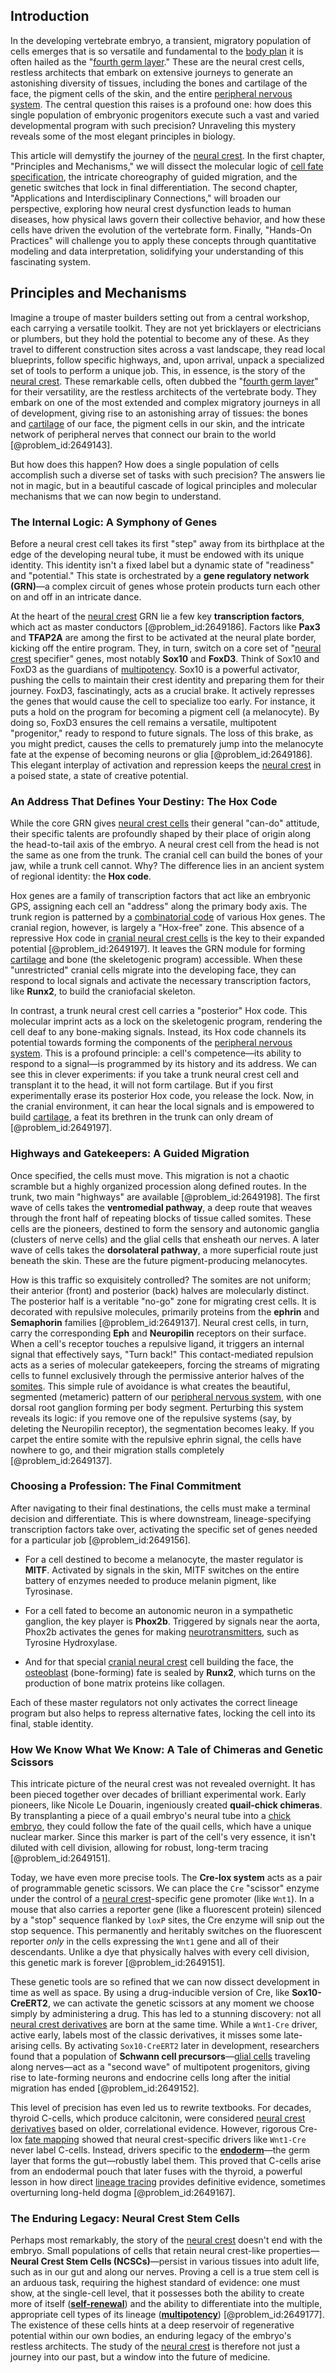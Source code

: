 ## Introduction
In the developing vertebrate embryo, a transient, migratory population of cells emerges that is so versatile and fundamental to the [body plan](@article_id:136976) it is often hailed as the "[fourth germ layer](@article_id:276343)." These are the neural crest cells, restless architects that embark on extensive journeys to generate an astonishing diversity of tissues, including the bones and cartilage of the face, the pigment cells of the skin, and the entire [peripheral nervous system](@article_id:152055). The central question this raises is a profound one: how does this single population of embryonic progenitors execute such a vast and varied developmental program with such precision? Unraveling this mystery reveals some of the most elegant principles in biology.

This article will demystify the journey of the [neural crest](@article_id:265785). In the first chapter, "Principles and Mechanisms," we will dissect the molecular logic of [cell fate specification](@article_id:276277), the intricate choreography of guided migration, and the genetic switches that lock in final differentiation. The second chapter, "Applications and Interdisciplinary Connections," will broaden our perspective, exploring how neural crest dysfunction leads to human diseases, how physical laws govern their collective behavior, and how these cells have driven the evolution of the vertebrate form. Finally, "Hands-On Practices" will challenge you to apply these concepts through quantitative modeling and data interpretation, solidifying your understanding of this fascinating system.

## Principles and Mechanisms

Imagine a troupe of master builders setting out from a central workshop, each carrying a versatile toolkit. They are not yet bricklayers or electricians or plumbers, but they hold the potential to become any of these. As they travel to different construction sites across a vast landscape, they read local blueprints, follow specific highways, and, upon arrival, unpack a specialized set of tools to perform a unique job. This, in essence, is the story of the [neural crest](@article_id:265785). These remarkable cells, often dubbed the "[fourth germ layer](@article_id:276343)" for their versatility, are the restless architects of the vertebrate body. They embark on one of the most extended and complex migratory journeys in all of development, giving rise to an astonishing array of tissues: the bones and [cartilage](@article_id:268797) of our face, the pigment cells in our skin, and the intricate network of peripheral nerves that connect our brain to the world [@problem_id:2649143].

But how does this happen? How does a single population of cells accomplish such a diverse set of tasks with such precision? The answers lie not in magic, but in a beautiful cascade of logical principles and molecular mechanisms that we can now begin to understand.

### The Internal Logic: A Symphony of Genes

Before a neural crest cell takes its first "step" away from its birthplace at the edge of the developing neural tube, it must be endowed with its unique identity. This identity isn't a fixed label but a dynamic state of "readiness" and "potential." This state is orchestrated by a **gene regulatory network (GRN)**—a complex circuit of genes whose protein products turn each other on and off in an intricate dance.

At the heart of the [neural crest](@article_id:265785) GRN lie a few key **transcription factors**, which act as master conductors [@problem_id:2649186]. Factors like **Pax3** and **TFAP2A** are among the first to be activated at the neural plate border, kicking off the entire program. They, in turn, switch on a core set of "[neural crest](@article_id:265785) specifier" genes, most notably **Sox10** and **FoxD3**. Think of Sox10 and FoxD3 as the guardians of [multipotency](@article_id:181015). Sox10 is a powerful activator, pushing the cells to maintain their crest identity and preparing them for their journey. FoxD3, fascinatingly, acts as a crucial brake. It actively represses the genes that would cause the cell to specialize too early. For instance, it puts a hold on the program for becoming a pigment cell (a melanocyte). By doing so, FoxD3 ensures the cell remains a versatile, multipotent "progenitor," ready to respond to future signals. The loss of this brake, as you might predict, causes the cells to prematurely jump into the melanocyte fate at the expense of becoming neurons or glia [@problem_id:2649186]. This elegant interplay of activation and repression keeps the [neural crest](@article_id:265785) in a poised state, a state of creative potential.

### An Address That Defines Your Destiny: The Hox Code

While the core GRN gives [neural crest cells](@article_id:136493) their general "can-do" attitude, their specific talents are profoundly shaped by their place of origin along the head-to-tail axis of the embryo. A neural crest cell from the head is not the same as one from the trunk. The cranial cell can build the bones of your jaw, while a trunk cell cannot. Why? The difference lies in an ancient system of regional identity: the **Hox code**.

Hox genes are a family of transcription factors that act like an embryonic GPS, assigning each cell an "address" along the primary body axis. The trunk region is patterned by a [combinatorial code](@article_id:170283) of various Hox genes. The cranial region, however, is largely a "Hox-free" zone. This absence of a repressive Hox code in [cranial neural crest cells](@article_id:183822) is the key to their expanded potential [@problem_id:2649197]. It leaves the GRN module for forming [cartilage](@article_id:268797) and bone (the skeletogenic program) accessible. When these "unrestricted" cranial cells migrate into the developing face, they can respond to local signals and activate the necessary transcription factors, like **Runx2**, to build the craniofacial skeleton.

In contrast, a trunk neural crest cell carries a "posterior" Hox code. This molecular imprint acts as a lock on the skeletogenic program, rendering the cell deaf to any bone-making signals. Instead, its Hox code channels its potential towards forming the components of the [peripheral nervous system](@article_id:152055). This is a profound principle: a cell's competence—its ability to respond to a signal—is programmed by its history and its address. We can see this in clever experiments: if you take a trunk neural crest cell and transplant it to the head, it will not form cartilage. But if you first experimentally erase its posterior Hox code, you release the lock. Now, in the cranial environment, it can hear the local signals and is empowered to build [cartilage](@article_id:268797), a feat its brethren in the trunk can only dream of [@problem_id:2649197].

### Highways and Gatekeepers: A Guided Migration

Once specified, the cells must move. This migration is not a chaotic scramble but a highly organized procession along defined routes. In the trunk, two main "highways" are available [@problem_id:2649198]. The first wave of cells takes the **ventromedial pathway**, a deep route that weaves through the front half of repeating blocks of tissue called somites. These cells are the pioneers, destined to form the sensory and autonomic ganglia (clusters of nerve cells) and the glial cells that ensheath our nerves. A later wave of cells takes the **dorsolateral pathway**, a more superficial route just beneath the skin. These are the future pigment-producing melanocytes.

How is this traffic so exquisitely controlled? The somites are not uniform; their anterior (front) and posterior (back) halves are molecularly distinct. The posterior half is a veritable "no-go" zone for migrating crest cells. It is decorated with repulsive molecules, primarily proteins from the **ephrin** and **Semaphorin** families [@problem_id:2649137]. Neural crest cells, in turn, carry the corresponding **Eph** and **Neuropilin** receptors on their surface. When a cell's receptor touches a repulsive ligand, it triggers an internal signal that effectively says, "Turn back!" This contact-mediated repulsion acts as a series of molecular gatekeepers, forcing the streams of migrating cells to funnel exclusively through the permissive anterior halves of the [somites](@article_id:186669). This simple rule of avoidance is what creates the beautiful, segmented (metameric) pattern of our [peripheral nervous system](@article_id:152055), with one dorsal root ganglion forming per body segment. Perturbing this system reveals its logic: if you remove one of the repulsive systems (say, by deleting the Neuropilin receptor), the segmentation becomes leaky. If you carpet the entire somite with the repulsive ephrin signal, the cells have nowhere to go, and their migration stalls completely [@problem_id:2649137].

### Choosing a Profession: The Final Commitment

After navigating to their final destinations, the cells must make a terminal decision and differentiate. This is where downstream, lineage-specifying transcription factors take over, activating the specific set of genes needed for a particular job [@problem_id:2649156].

*   For a cell destined to become a melanocyte, the master regulator is **MITF**. Activated by signals in the skin, MITF switches on the entire battery of enzymes needed to produce melanin pigment, like Tyrosinase.

*   For a cell fated to become an autonomic neuron in a sympathetic ganglion, the key player is **Phox2b**. Triggered by signals near the aorta, Phox2b activates the genes for making [neurotransmitters](@article_id:156019), such as Tyrosine Hydroxylase.

*   And for that special [cranial neural crest](@article_id:270604) cell building the face, the [osteoblast](@article_id:267487) (bone-forming) fate is sealed by **Runx2**, which turns on the production of bone matrix proteins like collagen.

Each of these master regulators not only activates the correct lineage program but also helps to repress alternative fates, locking the cell into its final, stable identity.

### How We Know What We Know: A Tale of Chimeras and Genetic Scissors

This intricate picture of the neural crest was not revealed overnight. It has been pieced together over decades of brilliant experimental work. Early pioneers, like Nicole Le Douarin, ingeniously created **quail-chick chimeras**. By transplanting a piece of a quail embryo's neural tube into a [chick embryo](@article_id:261682), they could follow the fate of the quail cells, which have a unique nuclear marker. Since this marker is part of the cell's very essence, it isn't diluted with cell division, allowing for robust, long-term tracing [@problem_id:2649151].

Today, we have even more precise tools. The **Cre-lox system** acts as a pair of programmable genetic scissors. We can place the `Cre` "scissor" enzyme under the control of a [neural crest](@article_id:265785)-specific gene promoter (like `Wnt1`). In a mouse that also carries a reporter gene (like a fluorescent protein) silenced by a "stop" sequence flanked by `loxP` sites, the Cre enzyme will snip out the stop sequence. This permanently and heritably switches on the fluorescent reporter *only* in the cells expressing the `Wnt1` gene and all of their descendants. Unlike a dye that physically halves with every cell division, this genetic mark is forever [@problem_id:2649151].

These genetic tools are so refined that we can now dissect development in time as well as space. By using a drug-inducible version of Cre, like **Sox10-CreERT2**, we can activate the genetic scissors at any moment we choose simply by administering a drug. This has led to a stunning discovery: not all [neural crest derivatives](@article_id:263651) are born at the same time. While a `Wnt1-Cre` driver, active early, labels most of the classic derivatives, it misses some late-arising cells. By activating `Sox10-CreERT2` later in development, researchers found that a population of **Schwann cell precursors**—[glial cells](@article_id:138669) traveling along nerves—act as a "second wave" of multipotent progenitors, giving rise to late-forming neurons and endocrine cells long after the initial migration has ended [@problem_id:2649152].

This level of precision has even led us to rewrite textbooks. For decades, thyroid C-cells, which produce calcitonin, were considered [neural crest derivatives](@article_id:263651) based on older, correlational evidence. However, rigorous Cre-lox [fate mapping](@article_id:193186) showed that neural crest-specific drivers like `Wnt1-Cre` never label C-cells. Instead, drivers specific to the **[endoderm](@article_id:139927)**—the germ layer that forms the gut—robustly label them. This proved that C-cells arise from an endodermal pouch that later fuses with the thyroid, a powerful lesson in how direct [lineage tracing](@article_id:189809) provides definitive evidence, sometimes overturning long-held dogma [@problem_id:2649167].

### The Enduring Legacy: Neural Crest Stem Cells

Perhaps most remarkably, the story of the [neural crest](@article_id:265785) doesn't end with the embryo. Small populations of cells that retain neural crest-like properties—**Neural Crest Stem Cells (NCSCs)**—persist in various tissues into adult life, such as in our gut and along our nerves. Proving a cell is a true stem cell is an arduous task, requiring the highest standard of evidence: one must show, at the single-cell level, that it possesses both the ability to create more of itself (**[self-renewal](@article_id:156010)**) and the ability to differentiate into the multiple, appropriate cell types of its lineage (**[multipotency](@article_id:181015)**) [@problem_id:2649177]. The existence of these cells hints at a deep reservoir of regenerative potential within our own bodies, an enduring legacy of the embryo's restless architects. The study of the [neural crest](@article_id:265785) is therefore not just a journey into our past, but a window into the future of medicine.